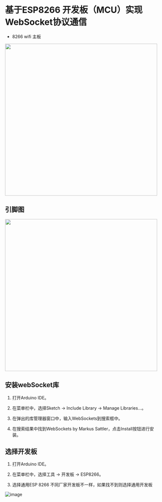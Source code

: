 # 基于ESP8266 开发板（MCU）实现WebSocket协议通信

* 8266 wifi 主板

<img src="https://github.com/liyinchigithub/arduino_8266_wifi_http/assets/19643260/76239ce4-ee90-4eb4-8592-a552edf20d79" width="500" height="500">

## 引脚图

<img src="https://github.com/liyinchigithub/arduino_8266_wifi_http/assets/19643260/bb6bba64-6fff-4bb0-8efd-cd1b91b4743d" width="500" height="500">

## 安装webSocket库

1. 打开Arduino IDE。

3. 在菜单栏中，选择Sketch -> Include Library -> Manage Libraries...。

5. 在弹出的库管理器窗口中，输入WebSockets到搜索框中。

7. 在搜索结果中找到WebSockets by Markus Sattler，点击Install按钮进行安装。


## 选择开发板

1. 打开Arduino IDE。

2. 在菜单栏中，选择工具 -> 开发板 -> ESP8266。

3. 选择通用ESP 8266 不同厂家开发板不一样，如果找不到则选择通用开发板

![image](https://github.com/liyinchigithub/arduino_8266_wifi_webSocket/assets/19643260/e4a36898-e432-42e7-a645-f9756ea2afb9)

